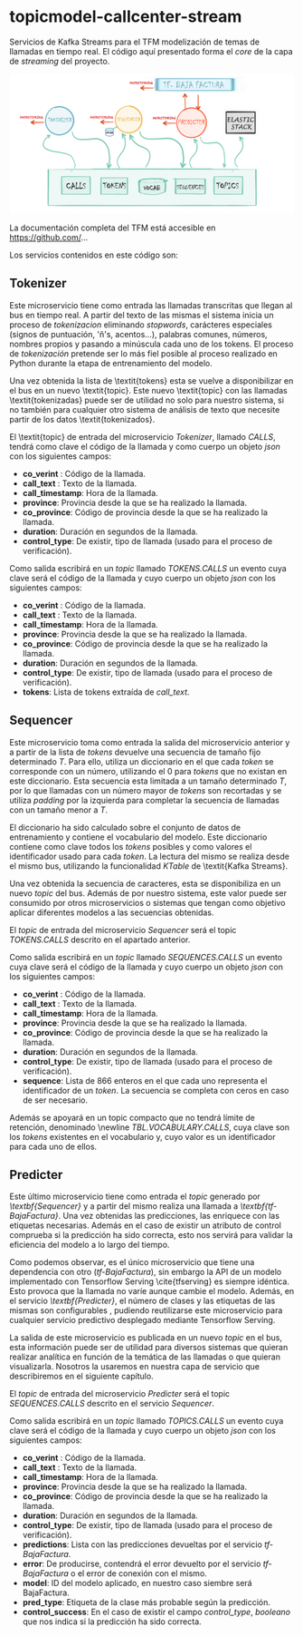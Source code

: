 # topicmodel-callcenter-stream
Servicios de Kafka Streams para el TFM modelización de temas de llamadas en tiempo real. El código aquí 
presentado forma el *core* de la capa de *streaming* del proyecto. 

![Arquitectura microservicios](images/micro-arch-v3.png "Arquitectura de microservicios")



La documentación completa del TFM está accesible en https://github.com/...

Los servicios contenidos en este código son: 

## Tokenizer
Este microservicio tiene como entrada las llamadas transcritas que llegan al bus en tiempo real. A 
partir del texto de las mismas el sistema inicia un proceso de *tokenizacion* eliminando *stopwords*, 
carácteres especiales (signos de puntuación, 'ñ's, acentos...), palabras comunes, 
números, nombres propios y pasando a minúscula cada uno de los tokens.  El 
proceso de *tokenización* pretende ser lo más fiel posible al proceso realizado en Python durante 
la etapa de entrenamiento del modelo.

Una vez obtenida la lista de \textit{tokens} esta se vuelve a disponibilizar en el bus en un nuevo \textit{topic}. Este nuevo \textit{topic} con las llamadas \textit{tokenizadas} puede ser de utilidad no solo para nuestro sistema, si no también para cualquier otro sistema de análisis de texto que necesite partir de los datos \textit{tokenizados}.

El \textit{topic} de entrada del microservicio  *Tokenizer*, llamado *CALLS*, tendrá 
como clave el código de la llamada y como cuerpo un objeto *json* con los siguientes campos:


-  **co_verint** : Código de la llamada. 
-  **call_text** : Texto de la llamada. 
-  **call_timestamp**: Hora de la llamada.
-  **province**: Provincia desde la que se ha realizado la llamada. 
-  **co\_province**: Código de provincia desde la que se ha realizado la llamada. 
-  **duration**: Duración en segundos de la llamada. 
-  **control_type**: De existir, tipo de llamada (usado para el proceso de verificación). 
 

Como salida escribirá en un *topic*  llamado *TOKENS.CALLS* un evento cuya clave será el código 
de la llamada y cuyo cuerpo un objeto *json* con los siguientes campos:

- **co_verint** : Código de la llamada. 
- **call_text** : Texto de la llamada. 
- **call_timestamp**: Hora de la llamada.
- **province**: Provincia desde la que se ha realizado la llamada. 
- **co_province**: Código de provincia desde la que se ha realizado la llamada. 
- **duration**: Duración en segundos de la llamada. 
- **control_type**: De existir, tipo de llamada (usado para el proceso de verificación).  
- **tokens**: Lista de tokens extraída de *call_text*. 

## Sequencer
Este microservicio toma como entrada la salida del microservicio anterior y a partir de la lista de *tokens* devuelve una secuencia de tamaño fijo determinado $T$. Para ello, utiliza un diccionario en el que cada *token* se corresponde con un número, utilizando el $0$ para *tokens* que no existan en este diccionario. Esta secuencia esta limitada a un tamaño determinado $T$, por lo que llamadas con un número mayor de $tokens$ son recortadas y se utiliza *padding* por la izquierda para completar la secuencia de llamadas con un tamaño menor a $T$.

El diccionario ha sido calculado sobre el conjunto de datos de  entrenamiento y contiene el vocabulario del modelo. Este diccionario contiene como clave todos los *tokens* posibles y como valores el identificador usado para cada *token*. La lectura del mismo se realiza desde el mismo bus, utilizando la funcionalidad *KTable* de \textit{Kafka Streams}.


Una vez obtenida la secuencia de caracteres, esta se disponibiliza en un nuevo *topic* del bus. Además de por nuestro sistema, este valor puede ser consumido por otros microservicios o sistemas que tengan como objetivo aplicar diferentes modelos a las secuencias obtenidas.

El *topic* de entrada del microservicio *Sequencer* será el topic  *TOKENS.CALLS* descrito en el apartado anterior. 

Como salida escribirá en un *topic*  llamado *SEQUENCES.CALLS* un evento cuya clave será el código de la llamada y cuyo cuerpo un objeto *json* con los siguientes campos:

- **co\_verint** : Código de la llamada. 
- **call\_text** : Texto de la llamada. 
- **call\_timestamp**: Hora de la llamada.
- **province**: Provincia desde la que se ha realizado la llamada. 
- **co\_province**: Código de provincia desde la que se ha realizado la llamada. 
- **duration**: Duración en segundos de la llamada. 
- **control\_type**: De existir, tipo de llamada (usado para el proceso de verificación).  
- **sequence**: Lista de 866 enteros en el que cada uno representa el identificador de un *token*. La secuencia se completa con ceros en caso de ser necesario.


Además se apoyará en un topic compacto que no tendrá  límite de retención, denominado \newline *TBL.VOCABULARY.CALLS*, cuya clave son los *tokens* existentes en el vocabulario y,  cuyo  valor es un identificador para cada uno de ellos.

## Predicter

Este último microservicio tiene como entrada el *topic* generado por *\textbf{Sequencer}* y a partir del mismo realiza una llamada a *\textbf{tf-BajaFactura}*. Una vez obtenidas las predicciones, las enriquece con las etiquetas necesarias. Además en el caso de existir un atributo de control comprueba si la predicción ha sido correcta, esto nos servirá para validar la eficiencia del modelo a lo largo del tiempo. 

Como podemos observar, es el único microservicio que tiene una dependencia con otro (*tf-BajaFactura*), sin embargo la API de un modelo implementado con Tensorflow Serving \cite{tfserving} es siempre idéntica. Esto provoca que la llamada no varíe aunque cambie el modelo. Además, en el servicio *\textbf{Predicter}*, el número de clases y las etiquetas de las mismas son configurables , pudiendo  reutilizarse este microservicio para cualquier servicio predictivo desplegado mediante  Tensorflow Serving.

La salida de este microservicio es publicada en un nuevo *topic* en el bus, esta información puede ser de utilidad para diversos sistemas que quieran realizar analítica en función de la temática de las llamadas o que quieran visualizarla. Nosotros la usaremos en nuestra capa de servicio que describiremos en el siguiente capítulo.

El *topic* de entrada del microservicio *Predicter* será el topic  *SEQUENCES.CALLS* descrito en el servicio *Sequencer*. 


Como salida escribirá en un *topic*  llamado *TOPICS.CALLS* un evento cuya clave será el código de la llamada y cuyo cuerpo un objeto *json* con los siguientes campos:
- **co\_verint** : Código de la llamada. 
- **call\_text** : Texto de la llamada. 
- **call\_timestamp**: Hora de la llamada.
- **province**: Provincia desde la que se ha realizado la llamada. 
- **co\_province**: Código de provincia desde la que se ha realizado la llamada. 
- **duration**: Duración en segundos de la llamada. 
- **control\_type**: De existir, tipo de llamada (usado para el proceso de verificación).  
- **predictions**: Lista con las predicciones devueltas por el servicio  *tf-BajaFactura*. 
- **error**: De producirse, contendrá el error devuelto por el  servicio  *tf-BajaFactura* o el error de conexión con el mismo.      
- **model**: ID del modelo aplicado, en nuestro caso siembre será BajaFactura.
- **pred\_type**: Etiqueta de la clase más probable según la predicción.
- **control\_success**: En el caso de existir el campo *control\_type*, *booleano* que nos indica si la predicción ha sido correcta.




